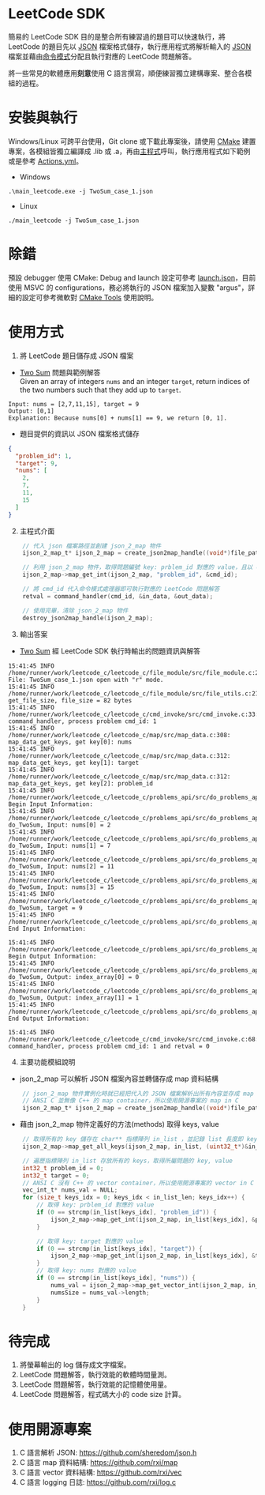 # LeetCode SDK
  簡易的 LeetCode SDK 目的是整合所有練習過的題目可以快速執行，將 LeetCode 的題目先以 [JSON](https://www.json.org/json-en.html) 檔案格式儲存，執行應用程式將解析輸入的 [JSON](https://www.json.org/json-en.html) 檔案並藉由[命令模式](https://en.wikipedia.org/wiki/Command_pattern)分配且執行對應的 LeetCode 問題解答。

  將一些常見的軟體應用**刻意**使用 C 語言撰寫，順便練習獨立建構專案、整合各模組的過程。

# 安裝與執行
Windows/Linux 可跨平台使用，Git clone 或下載此專案後，請使用 [CMake](https://cmake.org/) 建置專案，各模組皆獨立編譯成 .lib 或 .a，再由[主程式](https://github.com/phycore/leetcode_c/blob/main/main/src/main.c)呼叫，執行應用程式如下範例或是參考 [Actions.yml](https://github.com/phycore/leetcode_c/blob/main/.github/workflows/Actions.yml)。
- Windows
```
.\main_leetcode.exe -j TwoSum_case_1.json
```

- Linux
```
./main_leetcode -j TwoSum_case_1.json
```

# 除錯
預設 debugger 使用 CMake: Debug and launch 設定可參考 [launch.json](https://github.com/phycore/leetcode_c/blob/main/.vscode/launch.json)，目前使用 MSVC 的 configurations，務必將執行的 JSON 檔案加入變數 "argus"，詳細的設定可參考微軟對 [CMake Tools](https://github.com/microsoft/vscode-cmake-tools/blob/main/docs/debug-launch.md) 使用說明。

# 使用方式
1. 將 LeetCode 題目儲存成 JSON 檔案
  - [Two Sum](https://leetcode.com/problems/two-sum/) 問題與範例解答<br>
  Given an array of integers `nums` and an integer `target`, return indices of the two numbers such that they add up to `target`.<br>
  ```
  Input: nums = [2,7,11,15], target = 9
  Output: [0,1]
  Explanation: Because nums[0] + nums[1] == 9, we return [0, 1].
  ```
  - 題目提供的資訊以 JSON 檔案格式儲存
```json
{
  "problem_id": 1,
  "target": 9,
  "nums": [
    2,
    7,
    11,
    15
  ]
}
```

2. 主程式介面
```C
    // 代入 json 檔案路徑並創建 json_2_map 物件
    ijson_2_map_t* ijson_2_map = create_json2map_handle((void*)file_path, J2MAP_CREATE_MODE_FILE_PATH);

    // 利用 json_2_map 物件，取得問題編號 key: prblem_id 對應的 value，且以 cmd_id 整數變數儲存。
    ijson_2_map->map_get_int(ijson_2_map, "problem_id", &cmd_id);

    // 將 cmd_id 代入命令模式處理器即可執行對應的 LeetCode 問題解答
    retval = command_handler(cmd_id, &in_data, &out_data);

    // 使用完畢，清除 json_2_map 物件
    destroy_json2map_handle(ijson_2_map);
```

3. 輸出答案
  - [Two Sum](https://leetcode.com/problems/two-sum/) 經 LeetCode SDK 執行時輸出的問題資訊與解答
```shell
15:41:45 INFO  /home/runner/work/leetcode_c/leetcode_c/file_module/src/file_module.c:214: File: TwoSum_case_1.json open with "r" mode.
15:41:45 INFO  /home/runner/work/leetcode_c/leetcode_c/file_module/src/file_utils.c:21: get_file_size, file_size = 82 bytes
15:41:45 INFO  /home/runner/work/leetcode_c/leetcode_c/cmd_invoke/src/cmd_invoke.c:33: command_handler, process problem cmd_id: 1
15:41:45 INFO  /home/runner/work/leetcode_c/leetcode_c/map/src/map_data.c:308: map_data_get_keys, get key[0]: nums
15:41:45 INFO  /home/runner/work/leetcode_c/leetcode_c/map/src/map_data.c:312: map_data_get_keys, get key[1]: target
15:41:45 INFO  /home/runner/work/leetcode_c/leetcode_c/map/src/map_data.c:312: map_data_get_keys, get key[2]: problem_id
15:41:45 INFO  /home/runner/work/leetcode_c/leetcode_c/problems_api/src/do_problems_api.c:54: Begin Input Information:
15:41:45 INFO  /home/runner/work/leetcode_c/leetcode_c/problems_api/src/do_problems_api.c:56: do_TwoSum, Input: nums[0] = 2
15:41:45 INFO  /home/runner/work/leetcode_c/leetcode_c/problems_api/src/do_problems_api.c:56: do_TwoSum, Input: nums[1] = 7
15:41:45 INFO  /home/runner/work/leetcode_c/leetcode_c/problems_api/src/do_problems_api.c:56: do_TwoSum, Input: nums[2] = 11
15:41:45 INFO  /home/runner/work/leetcode_c/leetcode_c/problems_api/src/do_problems_api.c:56: do_TwoSum, Input: nums[3] = 15
15:41:45 INFO  /home/runner/work/leetcode_c/leetcode_c/problems_api/src/do_problems_api.c:58: do_TwoSum, target = 9
15:41:45 INFO  /home/runner/work/leetcode_c/leetcode_c/problems_api/src/do_problems_api.c:59: End Input Information:

15:41:45 INFO  /home/runner/work/leetcode_c/leetcode_c/problems_api/src/do_problems_api.c:61: Begin Output Information:
15:41:45 INFO  /home/runner/work/leetcode_c/leetcode_c/problems_api/src/do_problems_api.c:64: do_TwoSum, Output: index_array[0] = 0
15:41:45 INFO  /home/runner/work/leetcode_c/leetcode_c/problems_api/src/do_problems_api.c:64: do_TwoSum, Output: index_array[1] = 1
15:41:45 INFO  /home/runner/work/leetcode_c/leetcode_c/problems_api/src/do_problems_api.c:66: End Output Information:

15:41:45 INFO  /home/runner/work/leetcode_c/leetcode_c/cmd_invoke/src/cmd_invoke.c:68: command_handler, process problem cmd_id: 1 and retval = 0
```

4. 主要功能模組說明
  - json_2_map 可以解析 JSON 檔案內容並轉儲存成 map 資料結構
```C
    // json_2_map 物件實例化時就已經把代入的 JSON 檔案解析出所有內容並存成 map
    // ANSI C 並無像 C++ 的 map container，所以使用開源專案的 map in C
    ijson_2_map_t* ijson_2_map = create_json2map_handle((void*)file_path, J2MAP_CREATE_MODE_FILE_PATH);
```
  - 藉由 json_2_map 物件定義好的方法(methods) 取得 keys, value
```C
    // 取得所有的 key 儲存在 char** 指標陣列 in_list ，並記錄 list 長度即 key 的總數目於 in_list_len 變數中
    ijson_2_map->map_get_all_keys(ijson_2_map, in_list, (uint32_t*)&in_list_len);

    // 遍歷指標陣列 in_list 存放所有的 keys，取得所屬問題的 key, value
    int32_t problem_id = 0;
    int32_t target = 0;
    // ANSI C 沒有 C++ 的 vector container，所以使用開源專案的 vector in C
    vec_int_t* nums_val = NULL;
    for (size_t keys_idx = 0; keys_idx < in_list_len; keys_idx++) {
        // 取得 key: prblem_id 對應的 value
        if (0 == strcmp(in_list[keys_idx], "problem_id")) {
            ijson_2_map->map_get_int(ijson_2_map, in_list[keys_idx], &problem_id);
        }

        // 取得 key: target 對應的 value
        if (0 == strcmp(in_list[keys_idx], "target")) {
            ijson_2_map->map_get_int(ijson_2_map, in_list[keys_idx], &target);
        }
        // 取得 key: nums 對應的 value
        if (0 == strcmp(in_list[keys_idx], "nums")) {
            nums_val = ijson_2_map->map_get_vector_int(ijson_2_map, in_list[keys_idx]);
            numsSize = nums_val->length;
        }
    }
```

# 待完成
1. 將螢幕輸出的 log 儲存成文字檔案。
1. LeetCode 問題解答，執行效能的軟體時間量測。
1. LeetCode 問題解答，執行效能的記憶體使用量。
1. LeetCode 問題解答，程式碼大小的 code size 計算。

# 使用開源專案
1. C 語言解析 JSON: https://github.com/sheredom/json.h
1. C 語言 map 資料結構: https://github.com/rxi/map
1. C 語言 vector 資料結構: https://github.com/rxi/vec
1. C 語言 logging 日誌: https://github.com/rxi/log.c